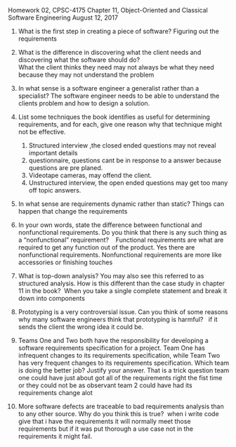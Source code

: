 Homework 02, CPSC-4175
Chapter 11, Object-Oriented and Classical Software Engineering August 12, 2017 

1. What is the first step in creating a piece of software? 
    Figuring out the requirements 
    
2. What is the difference in discovering what the client needs and discovering what the software should do?  
    What the client thinks they need may not always be what they need because they may not understand the problem 
    
3. In what sense is a software engineer a generalist rather than a specialist? 
    The software engineer needs to be able to understand the clients problem and how to design a solution. 
    
4. List some techniques the book identifies as useful for determining requirements, and for each, give one reason why that technique might not be effective.  
    1. Structured interview ,the closed ended questions may not reveal important details 
    2. questionnaire, questions cant be in response to a answer because questions are pre planed.
    3.  Videotape cameras, may offend the client.
    4. Unstructured interview, the open ended questions may get too many off topic answers. 
    
5. In what sense are requirements dynamic rather than static?
    Things can happen that change the requirements  
    
6. In your own words, state the difference between functional and nonfunctional requirements. Do you think that there is any such thing as a “nonfunctional” requirement? 
    Functional requirements are what are required to get any function out of the product. Yes there are nonfunctional requirements.  Nonfunctional requirements are more like accessories or finishing touches  
    
7. What is top-down analysis? You may also see this referred to as structured analysis. How is this different than the case study in chapter 11 in the book?  When you take a single complete statement and break it down into components 

8. Prototyping is a very controversial issue. Can you think of some reasons why many software engineers think that prototyping is harmful?   
    if it sends the client the wrong idea it could be. 

9. Teams One and Two both have the responsibility for developing a software requirements specification for a project. Team One has infrequent changes to its requirements specification, while Team Two has very frequent changes to its requirements specification. Which team is doing the better job? Justify your answer. 
That is a trick question team one could have just about got all of the requirements right the fist time or they could not be as observant team 2 could have had its requirements change alot 

10. More software defects are traceable to bad requirements analysis than to any other source. Why do you think this is true?  when i write code give that i have the requirements it will normally meet those requirements but if it was put thorough a use case not in the requirements it might fail.
